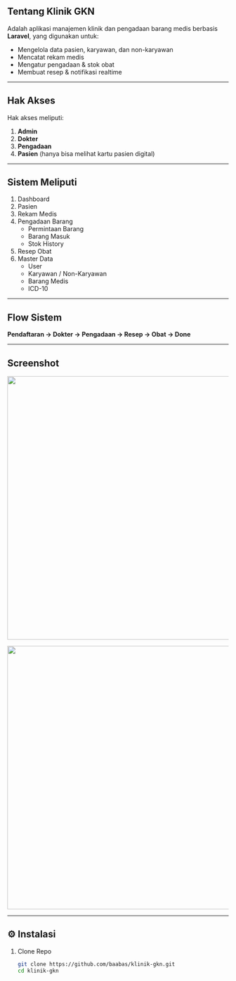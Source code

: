 ## Tentang Klinik GKN

Adalah aplikasi manajemen klinik dan pengadaan barang medis berbasis **Laravel**, yang digunakan untuk:  
- Mengelola data pasien, karyawan, dan non-karyawan  
- Mencatat rekam medis  
- Mengatur pengadaan & stok obat  
- Membuat resep & notifikasi realtime  

---

## Hak Akses  

Hak akses meliputi:
1. **Admin**
2. **Dokter**
3. **Pengadaan**
4. **Pasien** (hanya bisa melihat kartu pasien digital)

---

## Sistem Meliputi

1. Dashboard  
2. Pasien  
3. Rekam Medis  
4. Pengadaan Barang  
   - Permintaan Barang  
   - Barang Masuk  
   - Stok History  
5. Resep Obat  
6. Master Data  
   - User  
   - Karyawan / Non-Karyawan  
   - Barang Medis  
   - ICD-10  

---

## Flow Sistem  

**Pendaftaran → Dokter → Pengadaan → Resep → Obat → Done**

---

## Screenshot  

<p align="center">
  <a href="#" target="_blank">
    <img src="https://github.com/baabas/klinik-gkn/blob/main/public/ss/dashboard.png" width="600">
  </a>
</p>

<p align="center">
  <a href="#" target="_blank">
    <img src="https://github.com/baabas/klinik-gkn/blob/main/public/ss/stok.png" width="600">
  </a>
</p>

---

## ⚙️ Instalasi  

1. Clone Repo  
   ```bash
   git clone https://github.com/baabas/klinik-gkn.git
   cd klinik-gkn
